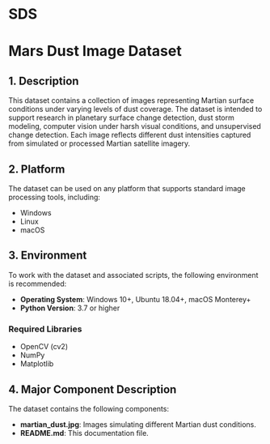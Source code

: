 # SDS
# Mars Dust Image Dataset

## 1. Description

This dataset contains a collection of images representing Martian surface conditions under varying levels of dust coverage. The dataset is intended to support research in planetary surface change detection, dust storm modeling, computer vision under harsh visual conditions, and unsupervised change detection. Each image reflects different dust intensities captured from simulated or processed Martian satellite imagery.

## 2. Platform

The dataset can be used on any platform that supports standard image processing tools, including:

- Windows
- Linux
- macOS

## 3. Environment

To work with the dataset and associated scripts, the following environment is recommended:

- **Operating System**: Windows 10+, Ubuntu 18.04+, macOS Monterey+
- **Python Version**: 3.7 or higher

### Required Libraries

- OpenCV (cv2)
- NumPy
- Matplotlib

## 4. Major Component Description

The dataset contains the following components:

- **martian_dust.jpg**: Images simulating different Martian dust conditions.
- **README.md**: This documentation file.




